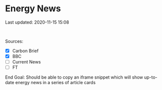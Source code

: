 # Energy News

Last updated: 2020-11-15 15:08

<br>

Sources:
- [x] Carbon Brief
- [x] BBC 
- [ ] Current News
- [ ] FT

End Goal: Should be able to copy an iframe snippet which will show up-to-date energy news in a series of article cards